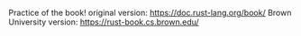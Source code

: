 Practice of the book!
original version: https://doc.rust-lang.org/book/
Brown University version: https://rust-book.cs.brown.edu/
